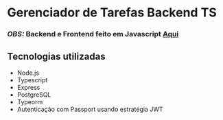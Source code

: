 # Gerenciador de Tarefas Backend TS

### **_OBS:_** Backend e Frontend feito em Javascript [Aqui](https://github.com/jeandossantos/gerenciador_de_tarefas)

## Tecnologias utilizadas
- Node.js
- Typescript
- Express
- PostgreSQL
- Typeorm
- Autenticação com Passport usando estratégia JWT
